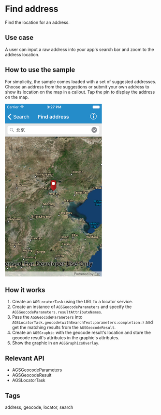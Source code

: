 # Find address

Find the location for an address.

## Use case

A user can input a raw address into your app's search bar and zoom to the address location.

## How to use the sample

For simplicity, the sample comes loaded with a set of suggested addresses. Choose an address from the suggestions or submit your own address to show its location on the map in a callout. Tap the pin to display the address on the map.

![Find address sample](find-address.png)

## How it works

1. Create an `AGSLocatorTask` using the URL to a locator service.
2. Create an instance of `AGSGeocodeParameters` and specify the `AGSGeocodeParameters.resultAttributeNames`.
3. Pass the `AGSGeocodeParameters` into `AGSLocatorTask.geocode(withSearchText:parameters:completion:)` and get the matching results from the `AGSGeocodeResult`.
4. Create an `AGSGraphic` with the geocode result's location and store the geocode result's attributes in the graphic's attributes.
5. Show the graphic in an `AGSGraphicsOverlay`.

## Relevant API

* AGSGeocodeParameters
* AGSGeocodeResult
* AGSLocatorTask

## Tags

address, geocode, locator, search
